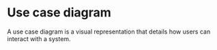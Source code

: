 # Use case diagram 
A use case diagram is a visual representation that details how users can interact with a system.
